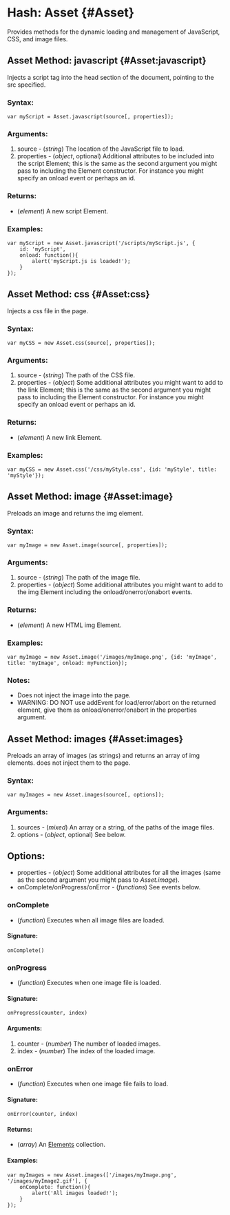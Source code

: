 Hash: Asset {#Asset}
=======================

Provides methods for the dynamic loading and management of JavaScript, CSS, and image files.



Asset Method: javascript {#Asset:javascript}
----------------------------------------------

Injects a script tag into the head section of the document, pointing to the src specified.

### Syntax:

	var myScript = Asset.javascript(source[, properties]);

### Arguments:

1. source     - (*string*) The location of the JavaScript file to load.
2. properties - (*object*, optional) Additional attributes to be included into the script Element; this is the same as the second argument you might pass to  including the Element constructor. For instance you might specify an onload event or perhaps an id.

### Returns:

* (*element*) A new script Element.

### Examples:

	var myScript = new Asset.javascript('/scripts/myScript.js', {
		id: 'myScript', 
		onload: function(){
			alert('myScript.js is loaded!'); 
		}
	});



Asset Method: css {#Asset:css}
--------------------------------

Injects a css file in the page.

### Syntax:

	var myCSS = new Asset.css(source[, properties]);

### Arguments:

1. source     - (*string*) The path of the CSS file.
2. properties - (*object*) Some additional attributes you might want to add to the link Element; this is the same as the second argument you might pass to  including the Element constructor. For instance you might specify an onload event or perhaps an id.

### Returns:

* (*element*) A new link Element.

### Examples:

	var myCSS = new Asset.css('/css/myStyle.css', {id: 'myStyle', title: 'myStyle'});



Asset Method: image {#Asset:image}
------------------------------------

Preloads an image and returns the img element.

### Syntax:

	var myImage = new Asset.image(source[, properties]);

### Arguments:

1. source     - (*string*) The path of the image file.
2. properties - (*object*) Some additional attributes you might want to add to the img Element including the onload/onerror/onabort events.

### Returns:

* (*element*) A new HTML img Element.

### Examples:

	var myImage = new Asset.image('/images/myImage.png', {id: 'myImage', title: 'myImage', onload: myFunction});

### Notes:

- Does not inject the image into the page.
- WARNING: DO NOT use addEvent for load/error/abort on the returned element, give them as onload/onerror/onabort in the properties argument.



Asset Method: images {#Asset:images}
--------------------------------------

Preloads an array of images (as strings) and returns an array of img elements. does not inject them to the page.

### Syntax:

	var myImages = new Asset.images(source[, options]);

### Arguments:

1. sources - (*mixed*) An array or a string, of the paths of the image files.
2. options - (*object*, optional) See below.

## Options:

* properties - (*object*) Some additional attributes for all the images (same as the second argument you might pass to *Asset.image*).
* onComplete/onProgress/onError - (*functions*) See events below.

### onComplete

* (*function*) Executes when all image files are loaded.

#### Signature:

	onComplete()

### onProgress

* (*function*) Executes when one image file is loaded.

#### Signature:

	onProgress(counter, index)

#### Arguments:

1. counter - (*number*) The number of loaded images.
2. index   - (*number*) The index of the loaded image.

### onError

* (*function*) Executes when one image file fails to load.

#### Signature:

	onError(counter, index)

#### Returns:

* (*array*) An [Elements][] collection.

#### Examples:

	var myImages = new Asset.images(['/images/myImage.png', '/images/myImage2.gif'], {
		onComplete: function(){
			alert('All images loaded!');
		}
	});



[Elements]: /core/Element/Element#Elements
